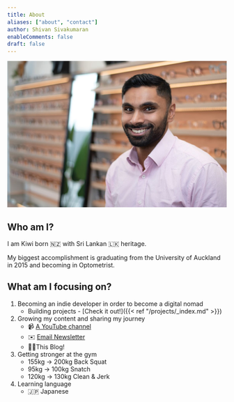 ```yaml
---
title: About
aliases: ["about", "contact"]
author: Shivan Sivakumaran
enableComments: false
draft: false
---
```


![me](shivan-sivakumaran.jpg)

## Who am I?

I am Kiwi born 🇳🇿 with Sri Lankan 🇱🇰 heritage.

My biggest accomplishment is graduating from the University of Auckland in 2015 and becoming in Optometrist.

## What am I focusing on?

1. Becoming an indie developer in order to become a digital nomad
   - Building projects - [Check it out!]({{< ref "/projects/_index.md" >}})
2. Growing my content and sharing my journey
   - 📹 [A YouTube channel](https://youtube.com/c/shivansivakumaran)
   - ✉️ [Email Newsletter](https://email.shivansivakumaran.com)
   - ✍🏾This Blog!
3. Getting stronger at the gym
   - 155kg -> 200kg Back Squat
   - 95kg -> 100kg Snatch
   - 120kg -> 130kg Clean & Jerk
4. Learning language
   - 🇯🇵 Japanese
